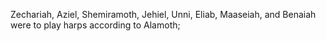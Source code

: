 Zechariah, Aziel, Shemiramoth, Jehiel, Unni, Eliab, Maaseiah, and Benaiah were to play harps according to Alamoth;
